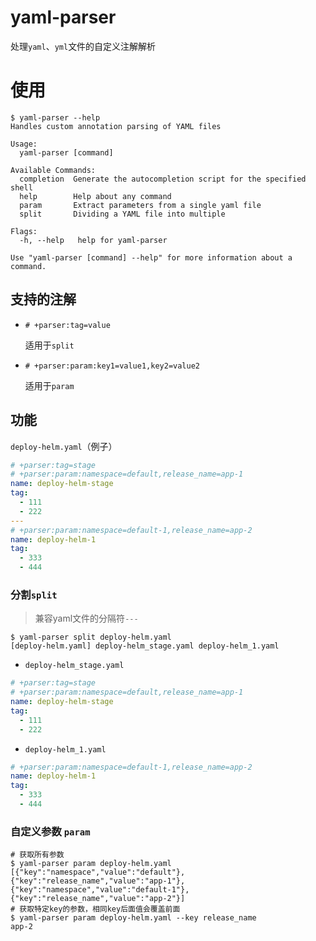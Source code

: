 # yaml-parser
处理`yaml`、`yml`文件的自定义注解解析

# 使用

```shell
$ yaml-parser --help
Handles custom annotation parsing of YAML files

Usage:
  yaml-parser [command]

Available Commands:
  completion  Generate the autocompletion script for the specified shell
  help        Help about any command
  param       Extract parameters from a single yaml file
  split       Dividing a YAML file into multiple

Flags:
  -h, --help   help for yaml-parser

Use "yaml-parser [command] --help" for more information about a command.

```

## 支持的注解
- `# +parser:tag=value`

  适用于`split`
- `# +parser:param:key1=value1,key2=value2`

  适用于`param`
## 功能
`deploy-helm.yaml`（例子）
```yaml
# +parser:tag=stage
# +parser:param:namespace=default,release_name=app-1
name: deploy-helm-stage
tag:
  - 111
  - 222
---
# +parser:param:namespace=default-1,release_name=app-2
name: deploy-helm-1
tag:
  - 333
  - 444
```
### 分割`split`
> 兼容yaml文件的分隔符`---`
```shell
$ yaml-parser split deploy-helm.yaml
[deploy-helm.yaml] deploy-helm_stage.yaml deploy-helm_1.yaml
```
- `deploy-helm_stage.yaml`
```yaml
# +parser:tag=stage
# +parser:param:namespace=default,release_name=app-1
name: deploy-helm-stage
tag:
  - 111
  - 222
```
- `deploy-helm_1.yaml`
```yaml
# +parser:param:namespace=default-1,release_name=app-2
name: deploy-helm-1
tag:
  - 333
  - 444
```

### 自定义参数 `param`
```shell
# 获取所有参数
$ yaml-parser param deploy-helm.yaml
[{"key":"namespace","value":"default"},{"key":"release_name","value":"app-1"},{"key":"namespace","value":"default-1"},{"key":"release_name","value":"app-2"}]
# 获取特定key的参数，相同key后面值会覆盖前面
$ yaml-parser param deploy-helm.yaml --key release_name
app-2
```